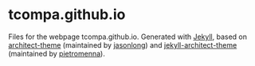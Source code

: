 tcompa.github.io
================

Files for the webpage tcompa.github.io.
Generated with <a href="http://jekyllrb.com">Jekyll</a>, based on <a href="https://github.com/jasonlong/architect-theme">architect-theme</a> (maintained by <a href="https://github.com/jasonlong">jasonlong</a>) and <a href="https://github.com/pietromenna/jekyll-architect-theme">jekyll-architect-theme</a> (maintained by <a href="https://github.com/pietromenna">pietromenna</a>).


